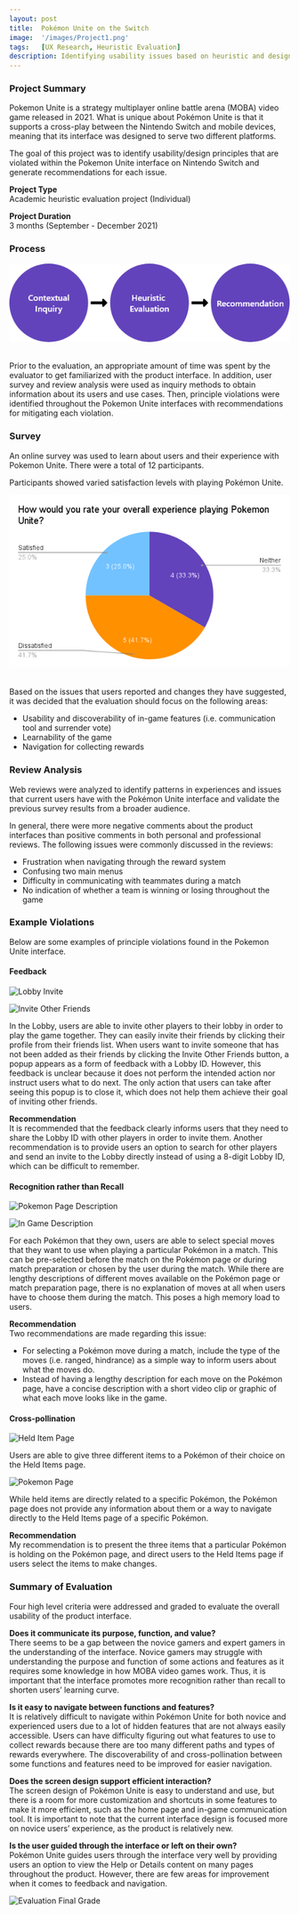 ```yaml
---
layout: post
title:  Pokémon Unite on the Switch
image:  '/images/Project1.png'
tags:   [UX Research, Heuristic Evaluation]
description: Identifying usability issues based on heuristic and design principles
---
```

### Project Summary
Pokemon Unite is a strategy multiplayer online battle arena (MOBA) video game released in 2021. What is unique about Pokémon Unite is that it supports a cross-play between the Nintendo Switch and mobile devices, meaning that its interface was designed to serve two different platforms.

The goal of this project was to identify usability/design principles that are violated within the Pokemon Unite interface on Nintendo Switch and generate recommendations for each issue. 

**Project Type** <br>
Academic heuristic evaluation project (Individual)

**Project Duration** <br>
3 months (September - December 2021) 

### Process
<center><img src="/images/EvalProcess.png" alt="Evaluation process"></center> <br>

Prior to the evaluation, an appropriate amount of time was spent by the evaluator to get familiarized with the product interface. In addition, user survey and review analysis were used as inquiry methods to obtain information about its users and use cases. Then, principle violations were identified throughout the Pokemon Unite interfaces with recommendations for mitigating each violation.

### Survey
An online survey was used to learn about users and their experience with Pokemon Unite. There were a total of 12 participants.

Participants showed varied satisfaction levels with playing Pokémon Unite.

<center><img src="/images/SurveySatisfaction.png" alt="Survey satisfaction result"></center> <br>

Based on the issues that users reported and changes they have suggested, it was decided that the evaluation should focus on the following areas:
- Usability and discoverability of in-game features (i.e. communication tool and surrender vote)
- Learnability of the game
- Navigation for collecting rewards

### Review Analysis
Web reviews were analyzed to identify patterns in experiences and issues that current users have with the Pokémon Unite interface and validate the previous survey results from a broader audience.

In general, there were more negative comments about the product interfaces than positive comments in both personal and professional reviews. The following issues were commonly discussed in the reviews:
- Frustration when navigating through the reward system
- Confusing two main menus
- Difficulty in communicating with teammates during a match
- No indication of whether a team is winning or losing throughout the game

### Example Violations
Below are some examples of principle violations found in the Pokemon Unite interface.

#### Feedback 
![Lobby Invite]({{site.baseurl}}/images/Lobby_1.png)

![Invite Other Friends]({{site.baseurl}}/images/Lobby_2.jpg)

In the Lobby, users are able to invite other players to their lobby in order to play the game together. They can easily invite their friends by clicking their profile from their friends list. When users want to invite someone that has not been added as their friends by clicking the Invite Other Friends button, a popup appears as a form of feedback with a Lobby ID. However, this feedback is unclear because it does not perform the intended action nor instruct users what to do next. The only action that users can take after seeing this popup is to close it, which does not help them achieve their goal of inviting other friends. 

**Recommendation** <br>
It is recommended that the feedback clearly informs users that they need to share the Lobby ID with other players in order to invite them. Another recommendation is to provide users an option to search for other players and send an invite to the Lobby directly instead of using a 8-digit Lobby ID, which can be difficult to remember.

#### Recognition rather than Recall
![Pokemon Page Description]({{site.baseurl}}/images/Recognition_1.jpg)

![In Game Description]({{site.baseurl}}/images/Recognition_2.png)

For each Pokémon that they own, users are able to select special moves that they want to use when playing a particular Pokémon in a match. This can be pre-selected before the match on the Pokémon page or during match preparation or chosen by the user during the match. While there are lengthy descriptions of different moves available on the Pokémon page or match preparation page, there is no explanation of moves at all when users have to choose them during the match. This poses a high memory load to users.

**Recommendation** <br>
Two recommendations are made regarding this issue:
- For selecting a Pokémon move during a match, include the type of the moves (i.e. ranged, hindrance) as a simple way to inform users about what the moves do.
- Instead of having a lengthy description for each move on the Pokémon page, have a concise description with a short video clip or graphic of what each move looks like in the game.

#### Cross-pollination
![Held Item Page]({{site.baseurl}}/images/Cross_1.jpg)

Users are able to give three different items to a Pokémon of their choice on the Held Items page. 

![Pokemon Page]({{site.baseurl}}/images/Cross_2.jpg)

While held items are directly related to a specific Pokémon, the Pokémon page does not provide any information about them or a way to navigate directly to the Held Items page of a specific Pokémon.

**Recommendation** <br>
My recommendation is to present the three items that a particular Pokémon is holding on the Pokémon page, and direct users to the Held Items page if users select the items to make changes.

### Summary of Evaluation
Four high level criteria were addressed and graded to evaluate the overall usability of the product interface.

**Does it communicate its purpose, function, and value?** <br>
There seems to be a gap between the novice gamers and expert gamers in the understanding of the interface. Novice gamers may struggle with understanding the purpose and function of some actions and features as it requires some knowledge in how MOBA video games work. Thus, it is important that the interface promotes more recognition rather than recall to shorten users’ learning curve.

**Is it easy to navigate between functions and features?** <br>
It is relatively difficult to navigate within Pokémon Unite for both novice and experienced users due to a lot of hidden features that are not always easily accessible. Users can have difficulty figuring out what features to use to collect rewards because there are too many different paths and types of rewards everywhere. The discoverability of and cross-pollination between some functions and features need to be improved for easier navigation.

**Does the screen design support efficient interaction?** <br>
The screen design of Pokémon Unite is easy to understand and use, but there is a room for more customization and shortcuts in some features to make it more efficient, such as the home page and in-game communication tool. It is important to note that the current interface design is focused more on novice users’ experience, as the product is relatively new.

**Is the user guided through the interface or left on their own?** <br>
Pokémon Unite guides users through the interface very well by providing users an option to view the Help or Details content on many pages throughout the product. However, there are few areas for improvement when it comes to feedback and navigation.

![Evaluation Final Grade]({{site.baseurl}}/images/EvaluationGrade.png)
